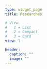```yaml
---
type: widget_page
title: Researches

# View.
#   1 = List
#   2 = Compact
#   3 = Card
view: 1

header:
  caption: ""
  image: ""
---
```

